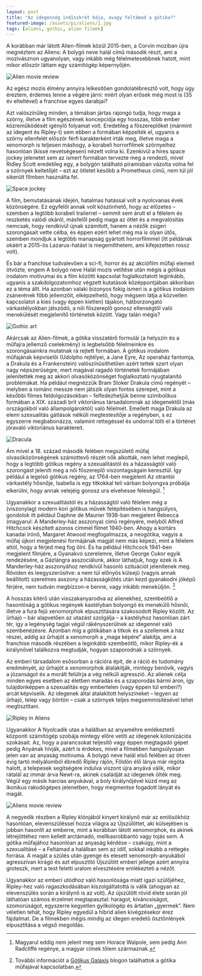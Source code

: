 ```yaml
---
layout: post
title: "Az idegenség indiszkrét bája, avagy feltámad a gótika?"
featured-image: /assets/pi/aliens/1.jpg
tags: [aliens, gothic, alien filmek]
---
```


A korábban már látott Alien-filmek közül 2015-ben, a Corvin moziban újra
megnéztem az Aliens: A bolygó neve halál című második részt, ami a mozivásznon
ugyanolyan, vagy inkább még félelmetesebbnek hatott, mint mikor először láttam
egy számítógép képernyőjén.

![Alien movie review](/assets/pi/aliens/1.jpg)

Az egész mozis élmény annyira lelkesítően gondolatébresztő volt, hogy úgy
éreztem, érdemes lenne a végére járni: miért olyan erősek még most is (35 év
elteltével) a franchise egyes darabjai?

Azt valószínűleg minden, a témában jártas rajongó tudja, hogy maga a szörny,
illetve a film egészének koncepciója egy hosszas, több ember közreműködését
igénylő folyamat volt. Eredetileg a főszereplőket (mármint az idegent és
Ripley-t) sem ebben a formában képzelték el, ugyanis a szörny ellenfelét először
férfi karakterként írták meg, illetve maga a xenomorph is teljesen máshogy, a
korabeli horrorfilmek szörnyeihez hasonlóan (kissé nevetségesen) nézett volna
ki. Ezenkívül a híres space jockey jelenetet sem az ismert formában tervezte meg
a rendező, mivel Ridley Scott eredetileg egy, a bolygón található piramisban
vázolta volna fel a szörnyek keltetőjét – ezt az ötletet később a Prometheus
című, nem túl jól sikerült filmben használta fel.

![Space jockey](/assets/pi/aliens/2.jpg)

A film, bemutatásának idején, hatalmas hatással volt a nyolcvanas évek
közönségére. Ez egyfelől annak volt köszönhető, hogy az előzetes – szemben a
legtöbb korabeli trailerrel – semmit sem árult el a félelem és reszketés valódi
okáról, másfelől pedig maga az ötlet és a megvalósítás nemcsak, hogy rendkívül
újnak számított, hanem a nézők zsigeri szorongásait vette célba, és éppen ezért
lehet még ma is olyan ütős, szemben mondjuk a legtöbb manapság gyártott
horrorfilmmel (itt példának okáért a 2015-ös Lazarus-hatást is megemlíthetem,
ami kifejezetten rossz volt).

És bár a franchise tudvalevően a sci-fi, horror és az akciófilm műfaji elemeit
ötvözte, engem A bolygó neve Halál mozis vetítése után mégis a gótikus irodalom
motívumai és a film közötti kapcsolat foglalkoztatott leginkább, ugyanis a
szakdolgozatomhoz végzett kutatások középpontjában akkoriban ez a téma állt. Ha
azonban valaki bizonyos fokig ismeri is a gótikus irodalom zsánerének főbb
jellemzőit, elképzelhető, hogy mégsem látja a közvetlen kapcsolatot a kies (vagy
éppen kietlen) tájakon, hátborzongató várkastélyokban játszódó, a női főszereplő
gonosz ellenségtől való menekülését megjelenítő történetek között. Vagy talán
mégis?

![Gothic art](/assets/pi/aliens/3.jpg)

Akárcsak az Alien-filmek, a gótika visszatérő formulái (a helyszín és a műfajra
jellemző cselekmény) is legbelsőbb félelmeinkre és szorongásainkra mutatnak rá
rejtett formában. A gótikus irodalom műfajának képviselői (Udolpho rejtélyei, a
Jane Eyre, Az operaház fantomja, a Drakula és a Frankenstein) valószínűsíthetően
azért tettek szert olyan nagy népszerűségre, mert magával ragadó történetek
formájában jelenítették meg az akkori olvasóközönséget foglalkoztató
nyugtalanító problémákat. Ha például megnézzük Bram Stoker Drakula című regényét
– melyben a románc messze nem játszik olyan fontos szerepet, mint a későbbi
filmes feldolgozásokban – felfedezhetjük benne szimbolikus formában a XIX.
századi brit viktoriánus társadalomnak az idegenektől (más országokból való
állampolgároktól) való félelmét. Emellett maga Drakula az elemi szexualitás
gátlások nélküli megtestesítője a regényben, s ez egyszerre megbabonázza,
valamint rettegéssel és undorral tölti el a történet jóravaló viktoriánus
karaktereit.

![Dracula](/assets/pi/aliens/4.jpg)

Ám mivel a 18. század második felében megszülető műfaj olvasóközönségének
számottevő részét nők alkották, nem lehet meglepő, hogy a legtöbb gótikus regény
a szexualitástól és a házasságtól való szorongást jeleníti meg a női főszereplő
viszontagságain keresztül. Így például a legelső gótikus regény, az 1764-ben
megjelent Az otrantói várkastély hősnője, Isabella is egy titkokkal teli várban
bolyongva próbálja elkerülni, hogy annak velejéig gonosz ura elvehesse
feleségül. [^1]

Ugyanakkor a szexualitástól és a házasságtól való félelem még a (viszonylag)
modern kori gótikus művek felépítésében is hangsúlyos, gondolok itt például
Daphne de Maurier 1938-ban megjelent Rebecca (magyarul: A Manderley-ház
asszonya) című regényére, melyből Alfred Hitchcock készített azonos címmel
filmet 1940-ben. Ahogy a kortárs kanadai írónő, Margaret Atwood megfogalmazza, a
neogótika, vagyis a műfaj újkori megjelenési formájának magját nem más képezi,
mint a félelem attól, hogy a férjed meg fog ölni. És ha például Hitchcock
1941-ben megjelent filmjére, a Gyanakvó szerelemre, illetve George Cukor egyik
rendezésére, a Gázlángra asszociálunk, akkor láthatjuk, hogy ezek is A
Manderley-ház asszonyához rendkívül hasonló szituációt jelenítenek meg. Röviden
és leegyszerűsítve: a nem túl előnyös külsejű (vagyis annak beállított)
szerelmes asszony a házasságkötés után kezd gyanakodni jóképű férjére, nem
tudván megbízzon-e benne, vagy inkább meneküljön. [^2]

A hosszas kitérő után visszakanyarodva az alienekhez, szembeötlő a hasonlóság a
gótikus regények kastélyban bolyongó és menekülő hősnői, illetve a fura fejű
xenomorphok elpusztítására szakosodott Ripley között. Az űrhajó – bár alapvetően
az utazást szolgálja – a kastélyhoz hasonlóan zárt tér, így a legénység tagjai
végül rákényszerülnek az idegennel való szembenézésre. Azonban míg a gótikában a
titkok és a szellemek a ház részei, addig az űrhajót a xenomorph a „maga képére”
alakítja, ami a franchise második részében a leginkább szembeötlő, mikor
Ripley-ék a királynővel találkozva megtudják, hogyan szaporodnak a szörnyek.

Az emberi társadalom esősorban a rációra épít, de a ráció és tudomány
eredményét, az űrhajót a xenomorphok átalakítják, mintegy benövik, vagyis a
józanságot és a morált felülírja a vég nélküli agresszió. Az alienek célja
minden egyes esetben az életben maradás és a szaporodás bármi áron, így
tulajdonképpen a szexualitás egy embertelen (vagy éppen túl emberi?) arcát
képviselik. Az idegenek által átalakított helyszíneket – legyen az űrhajó, telep
vagy börtön – csak a szörnyek teljes megsemmisítésével lehet megtisztítani.

![Ripley in Aliens](/assets/pi/aliens/5.jpg)

Ugyanakkor A Nyolcadik utas a halálban az anyaméhre emlékeztető központi
számítógép szobája mintegy előre vetíti az idegenek kolonizációs szokásait. Az,
hogy a parancsokat teljesítő vagy éppen megtagadó gépet pedig Anyának hívják,
azért is érdekes, mivel a filmekben hangsúlyosan jelen van az anyaság motívuma.
A bolygó neve halál első felében az ötven évig tartó mélyálomból ébredő Ripley
rájön, Földön élő lánya már régóta halott, a telepesek segítségére indulva
viszont újra anyává válik, mikor rátalál az immár árva Newt-ra, akinek családját
az idegenek ölték meg. Végül egy másik harcias anyukával, a boly királynőjével
küzd meg az ikonikus rakodógépes jelenetben, hogy megmentse fogadott lányát és
magát.

![Aliens movie review](/assets/pi/aliens/6.gif)

A negyedik részben a Ripley klónjából kinyert királynő már az emlősökhöz
hasonlóan, elevenszüléssel hozza világra az Újszülöttet, aki külsejében is
jobban hasonlít az emberre, mint a korábban látott xenomorphok, és akinek
létrejöttéhez nem kellett arctámadó, mellkasrobbantó vagy tojás sem. A gótika
műfajához hasonlóan az anyaság kérdése – csakúgy, mint a szexualitásé – a
Feltámad a halálban sem az idill, sokkal inkább a rettegés forrása. A magát a
szülés után gyenge és elesett xenomorph-anyukából agresszívan kirágó és azt
elpusztító Újszülött emberi jellege azért annyira groteszk, mert a test feletti
uralom elvesztésére emlékezteti a nézőt.

Ugyanakkor az emberi utódhoz való hasonlósága miatt igazi szülőjéhez, Ripley-hez
való ragaszkodásában kiszolgáltatottá is válik (ahogyan az elevenszülés során a
királynő is az volt). Az újszülött rövid élete során jól láthatóan számos
érzelmet megtapasztal: haragot, kíváncsiságot, szomorúságot, egyszerre kegyetlen
gyilkológép és ártatlan „gyermek”. Nem véletlen tehát, hogy Ripley egyedül a
hibrid alien kivégzésekor érez fájdalmat. De a filmekben mégis mindig az idegen
eredetű ösztönlények elpusztítása a végső megoldás.

[^1]:
	Magyarul eddig nem jelent meg sem Horace Walpole, sem pedig Ann Radcliffe
	regénye, a magyar címek tőlem származnak.

[^2]:
	További információt a [Gótikus Galaxis](http://gotikusgalaxis.blogspot.hu/)
	blogon találhattok a gótika műfajával kapcsolatban.
